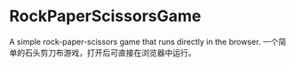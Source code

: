 # RockPaperScissorsGame
A simple rock-paper-scissors game that runs directly in the browser.
一个简单的石头剪刀布游戏，打开后可直接在浏览器中运行。
